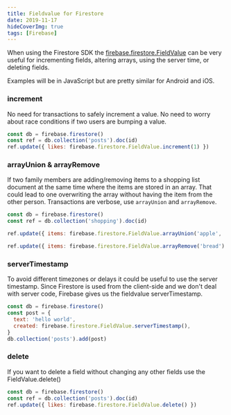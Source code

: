 ```yaml
---
title: Fieldvalue for Firestore
date: 2019-11-17
hideCoverImg: true
tags: [Firebase]
---
```


When using the Firestore SDK the [firebase.firestore.FieldValue](https://firebase.google.com/docs/reference/node/firebase.firestore.FieldValue) can be very useful for incrementing fields, altering arrays, using the server time, or deleting fields.

Examples will be in JavaScript but are pretty similar for Android and iOS.

### increment

No need for transactions to safely increment a value. No need to worry about race conditions if two users are bumping a value.

```js
const db = firebase.firestore()
const ref = db.collection('posts').doc(id)
ref.update({ likes: firebase.firestore.FieldValue.increment(1) })
```

### arrayUnion & arrayRemove

If two family members are adding/removing items to a shopping list document at the same time where the items are stored in an array. That could lead to one overwriting the array without having the item from the other person. Transactions are verbose, use `arrayUnion` and `arrayRemove`.

```js
const db = firebase.firestore()
const ref = db.collection('shopping').doc(id)

ref.update({ items: firebase.firestore.FieldValue.arrayUnion('apple', 'milk') })

ref.update({ items: firebase.firestore.FieldValue.arrayRemove('bread') })
```

### serverTimestamp

To avoid different timezones or delays it could be useful to use the server timestamp. Since Firestore is used from the client-side and we don't deal with server code, Firebase gives us the fieldvalue serverTimestamp.

```js
const db = firebase.firestore()
const post = {
  text: 'hello world',
  created: firebase.firestore.FieldValue.serverTimestamp(),
}
db.collection('posts').add(post)
```

### delete

If you want to delete a field without changing any other fields use the FieldValue.delete()

```js
const db = firebase.firestore()
const ref = db.collection('posts').doc(id)
ref.update({ likes: firebase.firestore.FieldValue.delete() })
```
